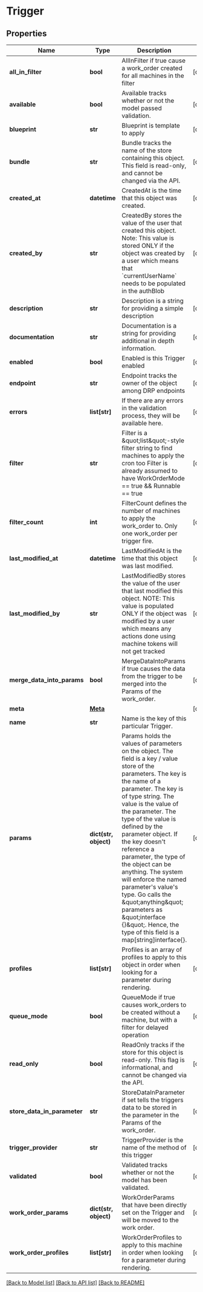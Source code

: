# Trigger

## Properties
Name | Type | Description | Notes
------------ | ------------- | ------------- | -------------
**all_in_filter** | **bool** | AllInFilter if true cause a work_order created for all machines in the filter | [optional] 
**available** | **bool** | Available tracks whether or not the model passed validation. | [optional] 
**blueprint** | **str** | Blueprint is template to apply | [optional] 
**bundle** | **str** | Bundle tracks the name of the store containing this object. This field is read-only, and cannot be changed via the API. | [optional] 
**created_at** | **datetime** | CreatedAt is the time that this object was created. | [optional] 
**created_by** | **str** | CreatedBy stores the value of the user that created this object. Note: This value is stored ONLY if the object was created by a user which means that &#x60;currentUserName&#x60; needs to be populated in the authBlob | [optional] 
**description** | **str** | Description is a string for providing a simple description | [optional] 
**documentation** | **str** | Documentation is a string for providing additional in depth information. | [optional] 
**enabled** | **bool** | Enabled is this Trigger enabled | [optional] 
**endpoint** | **str** | Endpoint tracks the owner of the object among DRP endpoints | [optional] 
**errors** | **list[str]** | If there are any errors in the validation process, they will be available here. | [optional] 
**filter** | **str** | Filter is a \&quot;list\&quot;-style filter string to find machines to apply the cron too Filter is already assumed to have WorkOrderMode &#x3D;&#x3D; true &amp;&amp; Runnable &#x3D;&#x3D; true | [optional] 
**filter_count** | **int** | FilterCount defines the number of machines to apply the work_order to.  Only one work_order per trigger fire. | [optional] 
**last_modified_at** | **datetime** | LastModifiedAt is the time that this object was last modified. | [optional] 
**last_modified_by** | **str** | LastModifiedBy stores the value of the user that last modified this object. NOTE: This value is populated ONLY if the object was modified by a user which means any actions done using machine tokens will not get tracked | [optional] 
**merge_data_into_params** | **bool** | MergeDataIntoParams if true causes the data from the trigger to be merged into the Params of the work_order. | [optional] 
**meta** | [**Meta**](Meta.md) |  | [optional] 
**name** | **str** | Name is the key of this particular Trigger. | 
**params** | **dict(str, object)** | Params holds the values of parameters on the object.  The field is a key / value store of the parameters. The key is the name of a parameter.  The key is of type string. The value is the value of the parameter.  The type of the value is defined by the parameter object.  If the key doesn&#39;t reference a parameter, the type of the object can be anything.  The system will enforce the named parameter&#39;s value&#39;s type.  Go calls the \&quot;anything\&quot; parameters as \&quot;interface {}\&quot;.  Hence, the type of this field is a map[string]interface{}. | [optional] 
**profiles** | **list[str]** | Profiles is an array of profiles to apply to this object in order when looking for a parameter during rendering. | [optional] 
**queue_mode** | **bool** | QueueMode if true causes work_orders to be created without a machine, but with a filter for delayed operation | [optional] 
**read_only** | **bool** | ReadOnly tracks if the store for this object is read-only. This flag is informational, and cannot be changed via the API. | [optional] 
**store_data_in_parameter** | **str** | StoreDataInParameter if set tells the triggers data to be stored in the parameter in the Params of the work_order. | [optional] 
**trigger_provider** | **str** | TriggerProvider is the name of the method of this trigger | [optional] 
**validated** | **bool** | Validated tracks whether or not the model has been validated. | [optional] 
**work_order_params** | **dict(str, object)** | WorkOrderParams that have been directly set on the Trigger and will be moved to the work order. | [optional] 
**work_order_profiles** | **list[str]** | WorkOrderProfiles to apply to this machine in order when looking for a parameter during rendering. | [optional] 

[[Back to Model list]](../README.md#documentation-for-models) [[Back to API list]](../README.md#documentation-for-api-endpoints) [[Back to README]](../README.md)


